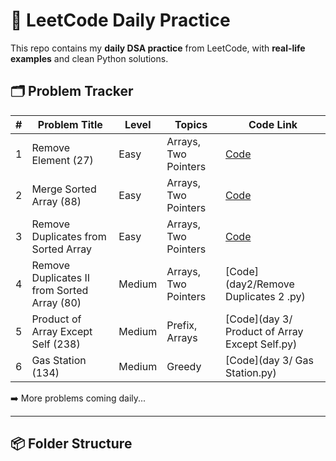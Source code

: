 # 📘 LeetCode Daily Practice

This repo contains my **daily DSA practice** from LeetCode, with **real-life examples** and clean Python solutions.

## 🗂️ Problem Tracker

| # | Problem Title                                 | Level  | Topics               | Code Link                                            |
|---|-----------------------------------------------|--------|----------------------|------------------------------------------------------|
| 1 | Remove Element (27)                           | Easy   | Arrays, Two Pointers | [Code](day1/remove_element.py)                       |
| 2 | Merge Sorted Array (88)                       | Easy   | Arrays, Two Pointers | [Code](day1/merge.py)                                |
| 3 | Remove Duplicates from Sorted Array           | Easy   | Arrays, Two Pointers | [Code](day2/remove_duplicates.py)                    |
| 4 | Remove Duplicates II from Sorted Array (80)   | Medium | Arrays, Two Pointers | [Code](day2/Remove Duplicates 2 .py)                 |
| 5 | Product of Array Except Self (238)            | Medium | Prefix, Arrays       | [Code](day 3/  Product of Array Except Self.py)      |
| 6 | Gas Station (134)                             | Medium | Greedy               | [Code](day 3/ Gas Station.py)                        |

➡️ More problems coming daily...

---

## 📦 Folder Structure


